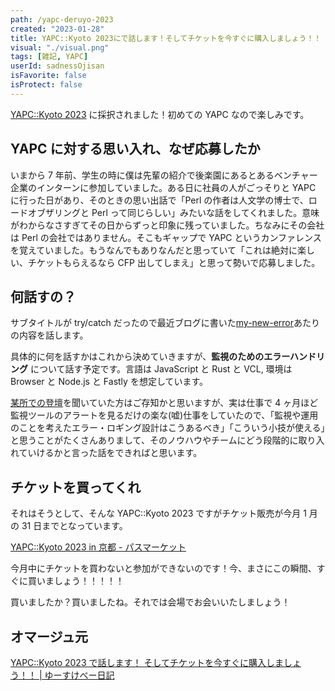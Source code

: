 ```yaml
---
path: /yapc-deruyo-2023
created: "2023-01-28"
title: YAPC::Kyoto 2023にで話します！そしてチケットを今すぐに購入しましょう！！
visual: "./visual.png"
tags: [雑記, YAPC]
userId: sadnessOjisan
isFavorite: false
isProtect: false
---
```


[YAPC::Kyoto 2023](https://yapcjapan.org/2023kyoto/) に採択されました！初めての YAPC なので楽しみです。

## YAPC に対する思い入れ、なぜ応募したか

いまから 7 年前、学生の時に僕は先輩の紹介で後楽園にあるとあるベンチャー企業のインターンに参加していました。ある日に社員の人がごっそりと YAPC に行った日があり、そのときの思い出話で「Perl の作者は人文学の博士で、ロードオブザリングと Perl って同じらしい」みたいな話をしてくれました。意味がわからなさすぎてその日からずっと印象に残っていました。ちなみにその会社は Perl の会社ではありません。そこもギャップで YAPC というカンファレンスを覚えていました。もうなんでもありなんだと思っていて「これは絶対に楽しい、チケットもらえるなら CFP 出してしまえ」と思って勢いで応募しました。

## 何話すの？

サブタイトルが try/catch だったので最近ブログに書いた[my-new-error](https://blog.ojisan.io/my-new-error/)あたりの内容を話します。

具体的に何を話すかはこれから決めていきますが、**監視のためのエラーハンドリング** について話す予定です。言語は JavaScript と Rust と VCL, 環境は Browser と Node.js と Fastly を想定しています。

[某所での登壇](https://nikkei.connpass.com/event/268793/)を聞いていた方はご存知かと思いますが、実は仕事で 4 ヶ月ほど監視ツールのアラートを見るだけの楽な(嘘)仕事をしていたので、「監視や運用のことを考えたエラー・ロギング設計はこうあるべき」「こういう小技が使える」と思うことがたくさんありまして、そのノウハウやチームにどう段階的に取り入れていけるかと言った話をできればと思います。

## チケットを買ってくれ

それはそうとして、そんな YAPC::Kyoto 2023 ですがチケット販売が今月 1 月の 31 日までとなっています。

[YAPC::Kyoto 2023 in 京都 - パスマーケット](https://passmarket.yahoo.co.jp/event/show/detail/02gwpiyyvcs21.html)

今月中にチケットを買わないと参加ができないのです！今、まさにこの瞬間、すぐに買いましょう！！！！！

買いましたか？買いましたね。それでは会場でお会いいたしましょう！

## オマージュ元

[YAPC::Kyoto 2023 で話します！ そしてチケットを今すぐに購入しましょう！！ | ゆーすけべー日記](https://yusukebe.com/posts/2023/yapc-accepted/)
